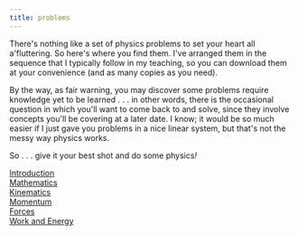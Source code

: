 ```yaml
---
title: problems
---
```

<p>
    There's nothing like a set of physics problems to set your heart all a'fluttering. So here's where you find them. I've arranged them in the sequence that I typically follow in my teaching, so you can download them at your convenience (and as many copies as you need).
</p>
<p>
    By the way, as fair warning, you may discover some problems require knowledge yet to be learned . . . in other words, there is the occasional question in which you'll want to come back to and solve, since they involve concepts you'll be covering at a later date. I know; it would be so much easier if I just gave you problems in a nice linear system, but that's not the messy way physics works.
</p>
<p>
    So . . . give it your best shot and do some physics<i>!</i>
</p>
    <a class="button icon fa-download pdf-l" href="{{site.github.url}}/assets/pdfs/introduction.pdf">Introduction</a>
    <br />
    <a class="button icon fa-download pdf-l" href="{{site.github.url}}/assets/pdfs/mathematics.pdf">Mathematics</a>
    <br />
    <a class="button icon fa-download pdf-l" href="{{site.github.url}}/assets/pdfs/kinematics.pdf">Kinematics</a>
    <br />
    <a class="button icon fa-download pdf-l" href="{{site.github.url}}/assets/pdfs/momentum.pdf">Momentum</a>
    <br />
    <a class="button icon fa-download pdf-l" href="{{site.github.url}}/assets/pdfs/forces.pdf">Forces</a>
    <br />
    <a class="button icon fa-download pdf-l" href="{{site.github.url}}/assets/pdfs/workenergy.pdf">Work and Energy</a>
</ul>